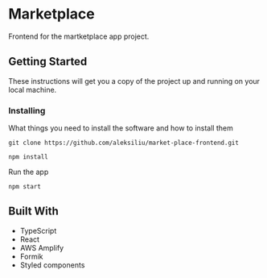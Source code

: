 # Marketplace

Frontend for the martketplace app project.

## Getting Started

These instructions will get you a copy of the project up and running on your local machine.

### Installing

What things you need to install the software and how to install them

```
git clone https://github.com/aleksiliu/market-place-frontend.git
```

```
npm install
```

Run the app

```
npm start
```

## Built With

- TypeScript
- React
- AWS Amplify
- Formik
- Styled components
